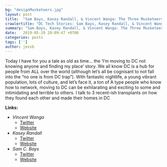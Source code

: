```yaml
---
bg: "designMusketeers.jpg"
layout: post
title:  "Sam Bays, Kasey Randall, & Vincent Wanga: The Three Musketeers of Design"
crawlertitle: "DC Tech Stories: Sam Bays, Kasey Randall, & Vincent Wanga"
summary: "Sam Bays, Kasey Randall, & Vincent Wanga: The Three Musketeers of Design"
date:   2019-05-29 20:09:47 +0700
categories: posts
tags: ['']
author: jessb
---
```


<p class="no-margin">Today I have for you a tale as old as time… the ‘I’m moving to DC not knowing anyone and finding my place’ story.  We all know DC is a hub for people from ALL over the world (although let’s all be cognisant to not fall into the “no one is from DC trap”). With fantastic nightlife, a young vibrant population, lots of culture, and let’s face it, a ton of A type people who know how to network, moving to DC can be exhilarating and exciting to some and intimidating and terrible to others.  I talk to 3 recent-ish transplants on how they found each other and made their homes in DC
</p>
<script src="https://www.buzzsprout.com/108546/705284-sam-bays-kasey-randall-vincent-wanga-the-three-musketeers-of-design.js?player=small" type="text/javascript" charset="utf-8"></script>


<p>
  <strong>Links:</strong> 
  <ul>
    <li>
      <i>Vincent Wanga</i>
        <ul>
          <li><a href="https://twitter.com/TenTriangles ">Twitter</a></li>
          <li><a href=" http://www.vwanga.com/ ">Website</a></li>
        </ul>
    </li>
    <li>
      <i>Kasey Randall</i>
        <ul>
          <li><a href="https://twitter.com/toastycheesitz">Twitter</a></li>
          <li><a href="http://kaseyrandall.com/">Website</a></li>
        </ul>
    </li>
    <li>
      <i>Sam C. Bays</i>
        <ul>
          <li><a href="https://twitter.com/samcbays">Twitter</a></li>
          <li><a href="https://www.linkedin.com/in/samcbays/">Website</a></li>
        </ul>
    </li>
  </ul>
</p> 

